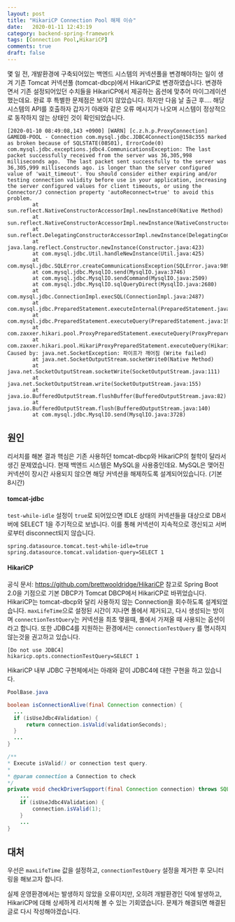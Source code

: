 ```yaml
---
layout: post
title: "HikariCP Connection Pool 해제 이슈"
date:   2020-01-11 12:43:19
category: backend-spring-framework
tags: [Connection Pool,HikariCP]
comments: true
draft: false
---
```

몇 일 전, 개발환경에 구축되어있는 백엔드 시스템의 커넥션풀을 변경해야하는 일이 생겨 기존 Tomcat 커넥션풀 (tomcat-dbcp)에서 HikariCP로 변경하였습니다.
변경하면서 기존 설정되어있던 수치들을 HikariCP에서 제공하는 옵션에 맞추어 마이그레이션 했는데요. 완료 후 특별한 문제점은 보이지 않았습니다.
하지만 다음 날 출근 후.... 해당 시스템의 API를 호출하자 갑자기 아래와 같은 오류 메시지가 나오며 시스템이 정상적으로 동작하지 않는 상태인 것이 확인되었습니다.
<!--more-->

```
[2020-01-10 08:49:08,143 +0900] [WARN] [c.z.h.p.ProxyConnection] GAMEDB-POOL - Connection com.mysql.jdbc.JDBC4Connection@158c355 marked as broken because of SQLSTATE(08S01), ErrorCode(0)
com.mysql.jdbc.exceptions.jdbc4.CommunicationsException: The last packet successfully received from the server was 36,305,998 milliseconds ago.  The last packet sent successfully to the server was 36,305,999 milliseconds ago. is longer than the server configured value of 'wait_timeout'. You should consider either expiring and/or testing connection validity before use in your application, increasing the server configured values for client timeouts, or using the Connector/J connection property 'autoReconnect=true' to avoid this problem.
        at sun.reflect.NativeConstructorAccessorImpl.newInstance0(Native Method)
        at sun.reflect.NativeConstructorAccessorImpl.newInstance(NativeConstructorAccessorImpl.java:62)
        at sun.reflect.DelegatingConstructorAccessorImpl.newInstance(DelegatingConstructorAccessorImpl.java:45)
        at java.lang.reflect.Constructor.newInstance(Constructor.java:423)
        at com.mysql.jdbc.Util.handleNewInstance(Util.java:425)
        at com.mysql.jdbc.SQLError.createCommunicationsException(SQLError.java:989)
        at com.mysql.jdbc.MysqlIO.send(MysqlIO.java:3746)
        at com.mysql.jdbc.MysqlIO.sendCommand(MysqlIO.java:2509)
        at com.mysql.jdbc.MysqlIO.sqlQueryDirect(MysqlIO.java:2680)
        at com.mysql.jdbc.ConnectionImpl.execSQL(ConnectionImpl.java:2487)
        at com.mysql.jdbc.PreparedStatement.executeInternal(PreparedStatement.java:1858)
        at com.mysql.jdbc.PreparedStatement.executeQuery(PreparedStatement.java:1966)
        at com.zaxxer.hikari.pool.ProxyPreparedStatement.executeQuery(ProxyPreparedStatement.java:52)
        at com.zaxxer.hikari.pool.HikariProxyPreparedStatement.executeQuery(HikariProxyPreparedStatement.java)
Caused by: java.net.SocketException: 파이프가 깨어짐 (Write failed)
        at java.net.SocketOutputStream.socketWrite0(Native Method)
        at java.net.SocketOutputStream.socketWrite(SocketOutputStream.java:111)
        at java.net.SocketOutputStream.write(SocketOutputStream.java:155)
        at java.io.BufferedOutputStream.flushBuffer(BufferedOutputStream.java:82)
        at java.io.BufferedOutputStream.flush(BufferedOutputStream.java:140)
        at com.mysql.jdbc.MysqlIO.send(MysqlIO.java:3728)        
```

## 원인
리서치를 해본 결과 핵심은 기존 사용하던 tomcat-dbcp와 HikariCP의 철학이 달라서 생긴 문제였습니다.
현재 백엔드 시스템은 MySQL을 사용중인데요. MySQL은 맺어진 커넥션이 장시간 사용되지 않으면 해당 커넥션을 해제하도록 설계되어있습니다. (기본 8시간)

#### tomcat-jdbc
`test-while-idle` 설정이 `true`로 되어있으면 IDLE 상태의 커넥션들을 대상으로 DB서버에 SELECT 1을 주기적으로 보냅니다.
이를 통해 커넥션이 지속적으로 갱신되고 서버로부터 disconnect되지 않습니다.
```
spring.datasource.tomcat.test-while-idle=true
spring.datasource.tomcat.validation-query=SELECT 1
```

#### HikariCP
공식 문서: https://github.com/brettwooldridge/HikariCP
참고로 Spring Boot 2.0을 기점으로 기본 DBCP가 Tomcat DBCP에서 HikariCP로 바뀌었습니다.
HikariCP는 tomcat-dbcp와 달리 사용하지 않는 Connection을 회수하도록 설계되었습니다.
`maxLifeTime`으로 설정된 시간이 지나면 풀에서 제거되고, 다시 생성되는 방이며 `connectionTestQuery`는 커넥션을 최초 맺을때, 풀에서 가져올 때 사용되는 옵션이라고 합니다.
또한 JDBC4를 지원하는 환경에서는 `connectionTestQuery` 를 명시하지 않는것을 권고하고 있습니다. 
```
[Do not use JDBC4]
hikaricp.opts.connectionTestQuery=SELECT 1
```

HikariCP 내부 JDBC 구현체에서는 아래와 같이 JDBC4에 대한 구현을 하고 있습니다.
```java
PoolBase.java

boolean isConnectionAlive(final Connection connection) {
  ...
  if (isUseJdbc4Validation) {
      return connection.isValid(validationSeconds);
  }
  ...
}

/**
* Execute isValid() or connection test query.
*
* @param connection a Connection to check
*/
private void checkDriverSupport(final Connection connection) throws SQLException {
    ...
    if (isUseJdbc4Validation) {
        connection.isValid(1);
    }
    ...
}
```

## 대처
우선은 `maxLifeTime` 값을 설정하고, `connectionTestQuery` 설정을 제거한 후 모니터링을 해보고자 합니다.

실제 운영환경에서는 발생하지 않았을 오류이지만, 오히려 개발환경인 덕에 발생하고, HikariCP에 대해 상세하게 리서치해 볼 수 있는 기회였습니다.
문제가 해결되면 해결된 글로 다시 작성해야겠습니다.